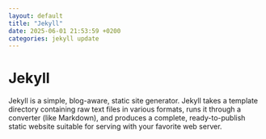 ```yaml
---
layout: default
title: "Jekyll"
date: 2025-06-01 21:53:59 +0200
categories: jekyll update
---
```


# Jekyll
Jekyll is a simple, blog-aware, static site generator.
Jekyll takes a template directory containing raw text files in various formats, runs it through a converter (like Markdown), and produces a complete, ready-to-publish static website suitable for serving with your favorite web server.